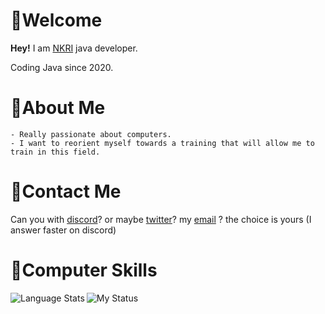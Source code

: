 # 🎈Welcome

**Hey!** I am [NKRI](https://www.youtube.com/channel/UCScNs7j9c9861osea7H2qIw) java developer.

Coding Java since 2020.

# 🎨About Me

    - Really passionate about computers.
    - I want to reorient myself towards a training that will allow me to train in this field.

# 🔗Contact Me
Can you with [discord](https://discord.com/invite/F8MUXZEy59)? or maybe [twitter](https://twitter.com/DevNkri)? my [email](nkri.dev@gmail.com) ? the choice is yours (I answer faster on discord)
# 🎲Computer Skills
<img align="left" alt="Language Stats" src="https://github-readme-stats.anuraghazra1.vercel.app/api/top-langs/?username=NKRIDev&show_icons=true&theme=dark" />

![My Status](https://github-readme-stats.vercel.app/api?username=NKRIDev&show_icons=true&theme=dark)


